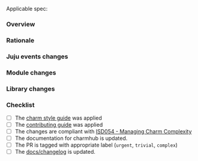 Applicable spec: <link>

### Overview

<!-- A high level overview of the change -->

### Rationale

<!-- The reason the change is needed -->

### Juju events changes

<!-- Any changes to the juju events being observed (newly added, significantly modified or deleted) -->

### Module changes

<!-- Any high level changes to modules and why (Service, Observer, helper) -->

### Library changes

<!-- Any changes to charm libraries -->

### Checklist

- [ ] The [charm style guide](https://juju.is/docs/sdk/styleguide) was applied
- [ ] The [contributing guide](https://github.com/canonical/is-charms-contributing-guide) was applied
- [ ] The changes are compliant with [ISD054 - Managing Charm Complexity](https://discourse.charmhub.io/t/specification-isd014-managing-charm-complexity/11619)
- [ ] The documentation for charmhub is updated.
- [ ] The PR is tagged with appropriate label (`urgent`, `trivial`, `complex`)
- [ ] The [docs/changelog](https://github.com/canonical/jenkins-agent-k8s-operator/docs/changelog.md) is updated.
<!-- Explanation for any unchecked items above -->
